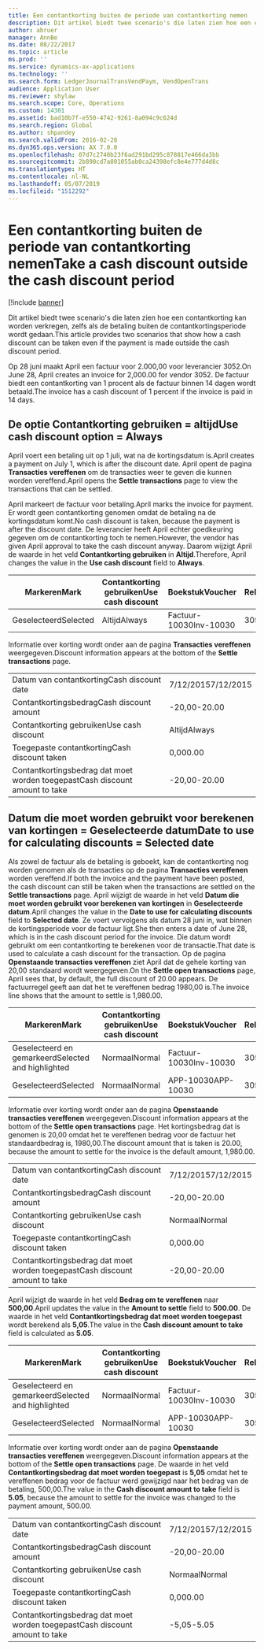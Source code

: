 ```yaml
---
title: Een contantkorting buiten de periode van contantkorting nemen
description: Dit artikel biedt twee scenario's die laten zien hoe een contantkorting kan worden verkregen, zelfs als de betaling buiten de contantkortingsperiode wordt gedaan.
author: abruer
manager: AnnBe
ms.date: 08/22/2017
ms.topic: article
ms.prod: ''
ms.service: dynamics-ax-applications
ms.technology: ''
ms.search.form: LedgerJournalTransVendPaym, VendOpenTrans
audience: Application User
ms.reviewer: shylaw
ms.search.scope: Core, Operations
ms.custom: 14301
ms.assetid: bad10b7f-e550-4742-9261-8a094c9c624d
ms.search.region: Global
ms.author: shpandey
ms.search.validFrom: 2016-02-28
ms.dyn365.ops.version: AX 7.0.0
ms.openlocfilehash: 07d7c2740b23f6ad291bd295c878817e466da3bb
ms.sourcegitcommit: 2b890cd7a801055ab0ca24398efc8e4e777d4d8c
ms.translationtype: HT
ms.contentlocale: nl-NL
ms.lasthandoff: 05/07/2019
ms.locfileid: "1512292"
---
```

# <a name="take-a-cash-discount-outside-the-cash-discount-period"></a><span data-ttu-id="8cd71-103">Een contantkorting buiten de periode van contantkorting nemen</span><span class="sxs-lookup"><span data-stu-id="8cd71-103">Take a cash discount outside the cash discount period</span></span>

[!include [banner](../includes/banner.md)]

<span data-ttu-id="8cd71-104">Dit artikel biedt twee scenario's die laten zien hoe een contantkorting kan worden verkregen, zelfs als de betaling buiten de contantkortingsperiode wordt gedaan.</span><span class="sxs-lookup"><span data-stu-id="8cd71-104">This article provides two scenarios that show how a cash discount can be taken even if the payment is made outside the cash discount period.</span></span>

<span data-ttu-id="8cd71-105">Op 28 juni maakt April een factuur voor 2.000,00 voor leverancier 3052.</span><span class="sxs-lookup"><span data-stu-id="8cd71-105">On June 28, April creates an invoice for 2,000.00 for vendor 3052.</span></span> <span data-ttu-id="8cd71-106">De factuur biedt een contantkorting van 1 procent als de factuur binnen 14 dagen wordt betaald.</span><span class="sxs-lookup"><span data-stu-id="8cd71-106">The invoice has a cash discount of 1 percent if the invoice is paid in 14 days.</span></span>

## <a name="use-cash-discount-option--always"></a><span data-ttu-id="8cd71-107">De optie Contantkorting gebruiken = altijd</span><span class="sxs-lookup"><span data-stu-id="8cd71-107">Use cash discount option = Always</span></span>
<span data-ttu-id="8cd71-108">April voert een betaling uit op 1 juli, wat na de kortingsdatum is.</span><span class="sxs-lookup"><span data-stu-id="8cd71-108">April creates a payment on July 1, which is after the discount date.</span></span> <span data-ttu-id="8cd71-109">April opent de pagina **Transacties vereffenen** om de transacties weer te geven die kunnen worden vereffend.</span><span class="sxs-lookup"><span data-stu-id="8cd71-109">April opens the **Settle transactions** page to view the transactions that can be settled.</span></span> 

<span data-ttu-id="8cd71-110">April markeert de factuur voor betaling.</span><span class="sxs-lookup"><span data-stu-id="8cd71-110">April marks the invoice for payment.</span></span> <span data-ttu-id="8cd71-111">Er wordt geen contantkorting genomen omdat de betaling na de kortingsdatum komt.</span><span class="sxs-lookup"><span data-stu-id="8cd71-111">No cash discount is taken, because the payment is after the discount date.</span></span> <span data-ttu-id="8cd71-112">De leverancier heeft April echter goedkeuring gegeven om de contantkorting toch te nemen.</span><span class="sxs-lookup"><span data-stu-id="8cd71-112">However, the vendor has given April approval to take the cash discount anyway.</span></span> <span data-ttu-id="8cd71-113">Daarom wijzigt April de waarde in het veld **Contantkorting gebruiken** in **Altijd**.</span><span class="sxs-lookup"><span data-stu-id="8cd71-113">Therefore, April changes the value in the **Use cash discount** field to **Always**.</span></span>

| <span data-ttu-id="8cd71-114">Markeren</span><span class="sxs-lookup"><span data-stu-id="8cd71-114">Mark</span></span>     | <span data-ttu-id="8cd71-115">Contantkorting gebruiken</span><span class="sxs-lookup"><span data-stu-id="8cd71-115">Use cash discount</span></span> | <span data-ttu-id="8cd71-116">Boekstuk</span><span class="sxs-lookup"><span data-stu-id="8cd71-116">Voucher</span></span>   | <span data-ttu-id="8cd71-117">Rekening</span><span class="sxs-lookup"><span data-stu-id="8cd71-117">Account</span></span> | <span data-ttu-id="8cd71-118">Datum van contantkorting</span><span class="sxs-lookup"><span data-stu-id="8cd71-118">Cash discount date</span></span> | <span data-ttu-id="8cd71-119">Vervaldatum</span><span class="sxs-lookup"><span data-stu-id="8cd71-119">Due date</span></span>  | <span data-ttu-id="8cd71-120">Factuur</span><span class="sxs-lookup"><span data-stu-id="8cd71-120">Invoice</span></span> | <span data-ttu-id="8cd71-121">Bedrag in transactievaluta</span><span class="sxs-lookup"><span data-stu-id="8cd71-121">Amount in transaction currency</span></span> | <span data-ttu-id="8cd71-122">Valuta</span><span class="sxs-lookup"><span data-stu-id="8cd71-122">Currency</span></span> | <span data-ttu-id="8cd71-123">Bedrag om te vereffenen</span><span class="sxs-lookup"><span data-stu-id="8cd71-123">Amount to settle</span></span> |
|----------|-------------------|-----------|---------|--------------------|-----------|---------|--------------------------------|----------|------------------|
| <span data-ttu-id="8cd71-124">Geselecteerd</span><span class="sxs-lookup"><span data-stu-id="8cd71-124">Selected</span></span> | <span data-ttu-id="8cd71-125">Altijd</span><span class="sxs-lookup"><span data-stu-id="8cd71-125">Always</span></span>            | <span data-ttu-id="8cd71-126">Factuur-10030</span><span class="sxs-lookup"><span data-stu-id="8cd71-126">Inv-10030</span></span> | <span data-ttu-id="8cd71-127">3052</span><span class="sxs-lookup"><span data-stu-id="8cd71-127">3052</span></span>    | <span data-ttu-id="8cd71-128">6/28/2015</span><span class="sxs-lookup"><span data-stu-id="8cd71-128">6/28/2015</span></span>          | <span data-ttu-id="8cd71-129">7/12/2015</span><span class="sxs-lookup"><span data-stu-id="8cd71-129">7/12/2015</span></span> | <span data-ttu-id="8cd71-130">10030</span><span class="sxs-lookup"><span data-stu-id="8cd71-130">10030</span></span>   | <span data-ttu-id="8cd71-131">-2000,00</span><span class="sxs-lookup"><span data-stu-id="8cd71-131">-2,000.00</span></span>                      | <span data-ttu-id="8cd71-132">USD</span><span class="sxs-lookup"><span data-stu-id="8cd71-132">USD</span></span>      | <span data-ttu-id="8cd71-133">-1980,00</span><span class="sxs-lookup"><span data-stu-id="8cd71-133">-1,980.00</span></span>        |

<span data-ttu-id="8cd71-134">Informatie over korting wordt onder aan de pagina **Transacties vereffenen** weergegeven.</span><span class="sxs-lookup"><span data-stu-id="8cd71-134">Discount information appears at the bottom of the **Settle transactions** page.</span></span>

|                              |           |
|------------------------------|-----------|
| <span data-ttu-id="8cd71-135">Datum van contantkorting</span><span class="sxs-lookup"><span data-stu-id="8cd71-135">Cash discount date</span></span>           | <span data-ttu-id="8cd71-136">7/12/2015</span><span class="sxs-lookup"><span data-stu-id="8cd71-136">7/12/2015</span></span> |
| <span data-ttu-id="8cd71-137">Contantkortingsbedrag</span><span class="sxs-lookup"><span data-stu-id="8cd71-137">Cash discount amount</span></span>         | <span data-ttu-id="8cd71-138">-20,00</span><span class="sxs-lookup"><span data-stu-id="8cd71-138">-20.00</span></span>    |
| <span data-ttu-id="8cd71-139">Contantkorting gebruiken</span><span class="sxs-lookup"><span data-stu-id="8cd71-139">Use cash discount</span></span>            | <span data-ttu-id="8cd71-140">Altijd</span><span class="sxs-lookup"><span data-stu-id="8cd71-140">Always</span></span>    |
| <span data-ttu-id="8cd71-141">Toegepaste contantkorting</span><span class="sxs-lookup"><span data-stu-id="8cd71-141">Cash discount taken</span></span>          | <span data-ttu-id="8cd71-142">0,00</span><span class="sxs-lookup"><span data-stu-id="8cd71-142">0.00</span></span>      |
| <span data-ttu-id="8cd71-143">Contantkortingsbedrag dat moet worden toegepast</span><span class="sxs-lookup"><span data-stu-id="8cd71-143">Cash discount amount to take</span></span> | <span data-ttu-id="8cd71-144">-20,00</span><span class="sxs-lookup"><span data-stu-id="8cd71-144">-20.00</span></span>    |

## <a name="date-to-use-for-calculating-discounts--selected-date"></a><span data-ttu-id="8cd71-145">Datum die moet worden gebruikt voor berekenen van kortingen = Geselecteerde datum</span><span class="sxs-lookup"><span data-stu-id="8cd71-145">Date to use for calculating discounts = Selected date</span></span>
<span data-ttu-id="8cd71-146">Als zowel de factuur als de betaling is geboekt, kan de contantkorting nog worden genomen als de transacties op de pagina **Transacties vereffenen** worden vereffend.</span><span class="sxs-lookup"><span data-stu-id="8cd71-146">If both the invoice and the payment have been posted, the cash discount can still be taken when the transactions are settled on the **Settle transactions** page.</span></span> <span data-ttu-id="8cd71-147">April wijzigt de waarde in het veld **Datum die moet worden gebruikt voor berekenen van kortingen** in **Geselecteerde datum**.</span><span class="sxs-lookup"><span data-stu-id="8cd71-147">April changes the value in the **Date to use for calculating discounts** field to **Selected date**.</span></span> <span data-ttu-id="8cd71-148">Ze voert vervolgens als datum 28 juni in, wat binnen de kortingsperiode voor de factuur ligt.</span><span class="sxs-lookup"><span data-stu-id="8cd71-148">She then enters a date of June 28, which is in the cash discount period for the invoice.</span></span> <span data-ttu-id="8cd71-149">Die datum wordt gebruikt om een contantkorting te berekenen voor de transactie.</span><span class="sxs-lookup"><span data-stu-id="8cd71-149">That date is used to calculate a cash discount for the transaction.</span></span> <span data-ttu-id="8cd71-150">Op de pagina **Openstaande transacties vereffenen** ziet April dat de gehele korting van 20,00 standaard wordt weergegeven.</span><span class="sxs-lookup"><span data-stu-id="8cd71-150">On the **Settle open transactions** page, April sees that, by default, the full discount of 20.00 appears.</span></span> <span data-ttu-id="8cd71-151">De factuurregel geeft aan dat het te vereffenen bedrag 1980,00 is.</span><span class="sxs-lookup"><span data-stu-id="8cd71-151">The invoice line shows that the amount to settle is 1,980.00.</span></span>

| <span data-ttu-id="8cd71-152">Markeren</span><span class="sxs-lookup"><span data-stu-id="8cd71-152">Mark</span></span>                     | <span data-ttu-id="8cd71-153">Contantkorting gebruiken</span><span class="sxs-lookup"><span data-stu-id="8cd71-153">Use cash discount</span></span> | <span data-ttu-id="8cd71-154">Boekstuk</span><span class="sxs-lookup"><span data-stu-id="8cd71-154">Voucher</span></span>   | <span data-ttu-id="8cd71-155">Rekening</span><span class="sxs-lookup"><span data-stu-id="8cd71-155">Account</span></span> | <span data-ttu-id="8cd71-156">Datum van contantkorting</span><span class="sxs-lookup"><span data-stu-id="8cd71-156">Cash discount date</span></span> | <span data-ttu-id="8cd71-157">Vervaldatum</span><span class="sxs-lookup"><span data-stu-id="8cd71-157">Due date</span></span>  | <span data-ttu-id="8cd71-158">Factuur</span><span class="sxs-lookup"><span data-stu-id="8cd71-158">Invoice</span></span> | <span data-ttu-id="8cd71-159">Bedrag in transactievaluta</span><span class="sxs-lookup"><span data-stu-id="8cd71-159">Amount in transaction currency</span></span> | <span data-ttu-id="8cd71-160">Valuta</span><span class="sxs-lookup"><span data-stu-id="8cd71-160">Currency</span></span> | <span data-ttu-id="8cd71-161">Bedrag om te vereffenen</span><span class="sxs-lookup"><span data-stu-id="8cd71-161">Amount to settle</span></span> |
|--------------------------|-------------------|-----------|---------|--------------------|-----------|---------|--------------------------------|----------|------------------|
| <span data-ttu-id="8cd71-162">Geselecteerd en gemarkeerd</span><span class="sxs-lookup"><span data-stu-id="8cd71-162">Selected and highlighted</span></span> | <span data-ttu-id="8cd71-163">Normaal</span><span class="sxs-lookup"><span data-stu-id="8cd71-163">Normal</span></span>            | <span data-ttu-id="8cd71-164">Factuur-10030</span><span class="sxs-lookup"><span data-stu-id="8cd71-164">Inv-10030</span></span> | <span data-ttu-id="8cd71-165">3052</span><span class="sxs-lookup"><span data-stu-id="8cd71-165">3052</span></span>    | <span data-ttu-id="8cd71-166">6/28/2015</span><span class="sxs-lookup"><span data-stu-id="8cd71-166">6/28/2015</span></span>          | <span data-ttu-id="8cd71-167">7/12/2015</span><span class="sxs-lookup"><span data-stu-id="8cd71-167">7/12/2015</span></span> | <span data-ttu-id="8cd71-168">10030</span><span class="sxs-lookup"><span data-stu-id="8cd71-168">10030</span></span>   | <span data-ttu-id="8cd71-169">-2000,00</span><span class="sxs-lookup"><span data-stu-id="8cd71-169">-2,000.00</span></span>                      | <span data-ttu-id="8cd71-170">USD</span><span class="sxs-lookup"><span data-stu-id="8cd71-170">USD</span></span>      | <span data-ttu-id="8cd71-171">-1980,00</span><span class="sxs-lookup"><span data-stu-id="8cd71-171">-1,980.00</span></span>        |
| <span data-ttu-id="8cd71-172">Geselecteerd</span><span class="sxs-lookup"><span data-stu-id="8cd71-172">Selected</span></span>                 | <span data-ttu-id="8cd71-173">Normaal</span><span class="sxs-lookup"><span data-stu-id="8cd71-173">Normal</span></span>            | <span data-ttu-id="8cd71-174">APP-10030</span><span class="sxs-lookup"><span data-stu-id="8cd71-174">APP-10030</span></span> | <span data-ttu-id="8cd71-175">3052</span><span class="sxs-lookup"><span data-stu-id="8cd71-175">3052</span></span>    | <span data-ttu-id="8cd71-176">7/15/2015</span><span class="sxs-lookup"><span data-stu-id="8cd71-176">7/15/2015</span></span>          | <span data-ttu-id="8cd71-177">7/15/2015</span><span class="sxs-lookup"><span data-stu-id="8cd71-177">7/15/2015</span></span> |         | <span data-ttu-id="8cd71-178">500,00</span><span class="sxs-lookup"><span data-stu-id="8cd71-178">500.00</span></span>                         | <span data-ttu-id="8cd71-179">USD</span><span class="sxs-lookup"><span data-stu-id="8cd71-179">USD</span></span>      | <span data-ttu-id="8cd71-180">500,00</span><span class="sxs-lookup"><span data-stu-id="8cd71-180">500.00</span></span>           |

<span data-ttu-id="8cd71-181">Informatie over korting wordt onder aan de pagina **Openstaande transacties vereffenen** weergegeven.</span><span class="sxs-lookup"><span data-stu-id="8cd71-181">Discount information appears at the bottom of the **Settle open transactions** page.</span></span> <span data-ttu-id="8cd71-182">Het kortingsbedrag dat is genomen is 20,00 omdat het te vereffenen bedrag voor de factuur het standaardbedrag is, 1980,00.</span><span class="sxs-lookup"><span data-stu-id="8cd71-182">The discount amount that is taken is 20.00, because the amount to settle for the invoice is the default amount, 1,980.00.</span></span>

|                              |           |
|------------------------------|-----------|
| <span data-ttu-id="8cd71-183">Datum van contantkorting</span><span class="sxs-lookup"><span data-stu-id="8cd71-183">Cash discount date</span></span>           | <span data-ttu-id="8cd71-184">7/12/2015</span><span class="sxs-lookup"><span data-stu-id="8cd71-184">7/12/2015</span></span> |
| <span data-ttu-id="8cd71-185">Contantkortingsbedrag</span><span class="sxs-lookup"><span data-stu-id="8cd71-185">Cash discount amount</span></span>         | <span data-ttu-id="8cd71-186">-20,00</span><span class="sxs-lookup"><span data-stu-id="8cd71-186">-20.00</span></span>    |
| <span data-ttu-id="8cd71-187">Contantkorting gebruiken</span><span class="sxs-lookup"><span data-stu-id="8cd71-187">Use cash discount</span></span>            | <span data-ttu-id="8cd71-188">Normaal</span><span class="sxs-lookup"><span data-stu-id="8cd71-188">Normal</span></span>    |
| <span data-ttu-id="8cd71-189">Toegepaste contantkorting</span><span class="sxs-lookup"><span data-stu-id="8cd71-189">Cash discount taken</span></span>          | <span data-ttu-id="8cd71-190">0,00</span><span class="sxs-lookup"><span data-stu-id="8cd71-190">0.00</span></span>      |
| <span data-ttu-id="8cd71-191">Contantkortingsbedrag dat moet worden toegepast</span><span class="sxs-lookup"><span data-stu-id="8cd71-191">Cash discount amount to take</span></span> | <span data-ttu-id="8cd71-192">-20,00</span><span class="sxs-lookup"><span data-stu-id="8cd71-192">-20.00</span></span>    |

<span data-ttu-id="8cd71-193">April wijzigt de waarde in het veld **Bedrag om te vereffenen** naar **500,00**.</span><span class="sxs-lookup"><span data-stu-id="8cd71-193">April updates the value in the **Amount to settle** field to **500.00**.</span></span> <span data-ttu-id="8cd71-194">De waarde in het veld **Contantkortingsbedrag dat moet worden toegepast** wordt berekend als **5,05**.</span><span class="sxs-lookup"><span data-stu-id="8cd71-194">The value in the **Cash discount amount to take** field is calculated as **5.05**.</span></span>

| <span data-ttu-id="8cd71-195">Markeren</span><span class="sxs-lookup"><span data-stu-id="8cd71-195">Mark</span></span>                     | <span data-ttu-id="8cd71-196">Contantkorting gebruiken</span><span class="sxs-lookup"><span data-stu-id="8cd71-196">Use cash discount</span></span> | <span data-ttu-id="8cd71-197">Boekstuk</span><span class="sxs-lookup"><span data-stu-id="8cd71-197">Voucher</span></span>   | <span data-ttu-id="8cd71-198">Rekening</span><span class="sxs-lookup"><span data-stu-id="8cd71-198">Account</span></span> | <span data-ttu-id="8cd71-199">Datum</span><span class="sxs-lookup"><span data-stu-id="8cd71-199">Date</span></span>      | <span data-ttu-id="8cd71-200">Vervaldatum</span><span class="sxs-lookup"><span data-stu-id="8cd71-200">Due date</span></span>  | <span data-ttu-id="8cd71-201">Factuur</span><span class="sxs-lookup"><span data-stu-id="8cd71-201">Invoice</span></span> | <span data-ttu-id="8cd71-202">Bedrag in transactievaluta</span><span class="sxs-lookup"><span data-stu-id="8cd71-202">Amount in transaction currency</span></span> | <span data-ttu-id="8cd71-203">Valuta</span><span class="sxs-lookup"><span data-stu-id="8cd71-203">Currency</span></span> | <span data-ttu-id="8cd71-204">Bedrag om te vereffenen</span><span class="sxs-lookup"><span data-stu-id="8cd71-204">Amount to settle</span></span> |
|--------------------------|-------------------|-----------|---------|-----------|-----------|---------|--------------------------------|----------|------------------|
| <span data-ttu-id="8cd71-205">Geselecteerd en gemarkeerd</span><span class="sxs-lookup"><span data-stu-id="8cd71-205">Selected and highlighted</span></span> | <span data-ttu-id="8cd71-206">Normaal</span><span class="sxs-lookup"><span data-stu-id="8cd71-206">Normal</span></span>            | <span data-ttu-id="8cd71-207">Factuur-10030</span><span class="sxs-lookup"><span data-stu-id="8cd71-207">Inv-10030</span></span> | <span data-ttu-id="8cd71-208">3052</span><span class="sxs-lookup"><span data-stu-id="8cd71-208">3052</span></span>    | <span data-ttu-id="8cd71-209">6/28/2015</span><span class="sxs-lookup"><span data-stu-id="8cd71-209">6/28/2015</span></span> | <span data-ttu-id="8cd71-210">7/12/2015</span><span class="sxs-lookup"><span data-stu-id="8cd71-210">7/12/2015</span></span> | <span data-ttu-id="8cd71-211">10030</span><span class="sxs-lookup"><span data-stu-id="8cd71-211">10030</span></span>   | <span data-ttu-id="8cd71-212">2.000,00</span><span class="sxs-lookup"><span data-stu-id="8cd71-212">2,000.00</span></span>                       | <span data-ttu-id="8cd71-213">USD</span><span class="sxs-lookup"><span data-stu-id="8cd71-213">USD</span></span>      | <span data-ttu-id="8cd71-214">-500,00</span><span class="sxs-lookup"><span data-stu-id="8cd71-214">-500.00</span></span>          |
| <span data-ttu-id="8cd71-215">Geselecteerd</span><span class="sxs-lookup"><span data-stu-id="8cd71-215">Selected</span></span>                 | <span data-ttu-id="8cd71-216">Normaal</span><span class="sxs-lookup"><span data-stu-id="8cd71-216">Normal</span></span>            | <span data-ttu-id="8cd71-217">APP-10030</span><span class="sxs-lookup"><span data-stu-id="8cd71-217">APP-10030</span></span> | <span data-ttu-id="8cd71-218">3052</span><span class="sxs-lookup"><span data-stu-id="8cd71-218">3052</span></span>    | <span data-ttu-id="8cd71-219">7/15/2015</span><span class="sxs-lookup"><span data-stu-id="8cd71-219">7/15/2015</span></span> | <span data-ttu-id="8cd71-220">7/15/2015</span><span class="sxs-lookup"><span data-stu-id="8cd71-220">7/15/2015</span></span> |         | <span data-ttu-id="8cd71-221">500,00</span><span class="sxs-lookup"><span data-stu-id="8cd71-221">500.00</span></span>                         | <span data-ttu-id="8cd71-222">USD</span><span class="sxs-lookup"><span data-stu-id="8cd71-222">USD</span></span>      | <span data-ttu-id="8cd71-223">500,00</span><span class="sxs-lookup"><span data-stu-id="8cd71-223">500.00</span></span>           |

<span data-ttu-id="8cd71-224">Informatie over korting wordt onder aan de pagina **Openstaande transacties vereffenen** weergegeven.</span><span class="sxs-lookup"><span data-stu-id="8cd71-224">Discount information appears at the bottom of the **Settle open transactions** page.</span></span> <span data-ttu-id="8cd71-225">De waarde in het veld **Contantkortingsbedrag dat moet worden toegepast** is **5,05** omdat het te vereffenen bedrag voor de factuur werd gewijzigd naar het bedrag van de betaling, 500,00.</span><span class="sxs-lookup"><span data-stu-id="8cd71-225">The value in the **Cash discount amount to take** field is **5.05**, because the amount to settle for the invoice was changed to the payment amount, 500.00.</span></span>

|                              |           |
|------------------------------|-----------|
| <span data-ttu-id="8cd71-226">Datum van contantkorting</span><span class="sxs-lookup"><span data-stu-id="8cd71-226">Cash discount date</span></span>           | <span data-ttu-id="8cd71-227">7/12/2015</span><span class="sxs-lookup"><span data-stu-id="8cd71-227">7/12/2015</span></span> |
| <span data-ttu-id="8cd71-228">Contantkortingsbedrag</span><span class="sxs-lookup"><span data-stu-id="8cd71-228">Cash discount amount</span></span>         | <span data-ttu-id="8cd71-229">-20,00</span><span class="sxs-lookup"><span data-stu-id="8cd71-229">-20.00</span></span>    |
| <span data-ttu-id="8cd71-230">Contantkorting gebruiken</span><span class="sxs-lookup"><span data-stu-id="8cd71-230">Use cash discount</span></span>            | <span data-ttu-id="8cd71-231">Normaal</span><span class="sxs-lookup"><span data-stu-id="8cd71-231">Normal</span></span>    |
| <span data-ttu-id="8cd71-232">Toegepaste contantkorting</span><span class="sxs-lookup"><span data-stu-id="8cd71-232">Cash discount taken</span></span>          | <span data-ttu-id="8cd71-233">0,00</span><span class="sxs-lookup"><span data-stu-id="8cd71-233">0.00</span></span>      |
| <span data-ttu-id="8cd71-234">Contantkortingsbedrag dat moet worden toegepast</span><span class="sxs-lookup"><span data-stu-id="8cd71-234">Cash discount amount to take</span></span> | <span data-ttu-id="8cd71-235">-5,05</span><span class="sxs-lookup"><span data-stu-id="8cd71-235">-5.05</span></span>     |





